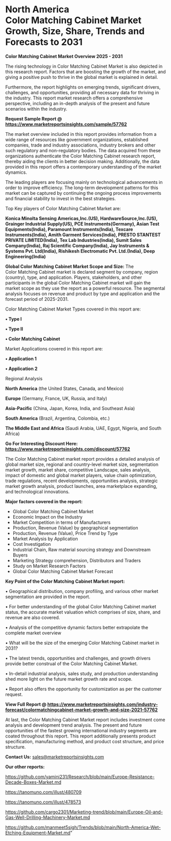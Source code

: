 # North America Color Matching Cabinet Market Growth, Size, Share, Trends and Forecasts to 2031

<Strong> Color Matching Cabinet Market Overview 2025 - 2031</strong>

The rising technology in Color Matching Cabinet Market is also depicted in this research report. Factors that are boosting the growth of the market, and giving a positive push to thrive in the global market is explained in detail.

Furthermore, the report highlights on emerging trends, significant drivers, challenges, and opportunities, providing all necessary data for thriving in the industry. This report market research offers a comprehensive perspective, including an in-depth analysis of the present and future scenarios within the industry.

<strong>Request Sample Report @ <a href=https://www.marketreportsinsights.com/sample/57762>https://www.marketreportsinsights.com/sample/57762</a></strong>

The market overview included in this report provides information from a wide range of resources like government organizations, established companies, trade and industry associations, industry brokers and other such regulatory and non-regulatory bodies. The data acquired from these organizations authenticate the Color Matching Cabinet research report, thereby aiding the clients in better decision making. Additionally, the data provided in this report offers a contemporary understanding of the market dynamics.

The leading players are focusing mainly on technological advancements in order to improve efficiency. The long-term development patterns for this market can be captured by continuing the ongoing process improvements and financial stability to invest in the best strategies.

Top Key players of Color Matching Cabinet Market are:

<strong>Konica Minolta Sensing Americas,Inc.(US), HardwareSource,Inc.(US), Grainger Industrial Supply(US), PCE Instruments(Germany), Asian Test Equipments(India), Paramount Instruments(India), Texcare Instruments(India), Amith Garment Services(India), PRESTO STANTEST PRIVATE LIMITED(India), Tex Lab Industries(India), Sumit Sales Company(India), Raj Scientific Company(India), Jay Instruments & Systems Pvt. Ltd(India), Rishikesh Electromatic Pvt. Ltd.(India), Deep Engineering(India)</strong>

<strong><b>Global Color Matching Cabinet Market Scope and Size:</b></strong>
The Color Matching Cabinet market is declared segment by company, region (country), type, and application. Players, stakeholders, and other participants in the global Color Matching Cabinet market will gain the market scope as they use the report as a powerful resource. The segmental analysis focuses on revenue and product by type and application and the forecast period of 2025-2031.

Color Matching Cabinet Market Types covered in this report are:

<strong>• Type I

• Type II

• Color Matching Cabinet</strong>

Market Applications covered in this report are:

<strong>• Application 1

• Application 2</strong> 

Regional Analysis

<strong>North America</strong> (the United States, Canada, and Mexico)

<strong>Europe</strong> (Germany, France, UK, Russia, and Italy)

<strong>Asia-Pacific</strong> (China, Japan, Korea, India, and Southeast Asia)

<strong>South America</strong> (Brazil, Argentina, Colombia, etc.)

<strong>The Middle East and Africa</strong> (Saudi Arabia, UAE, Egypt, Nigeria, and South Africa)

<strong>Go For Interesting Discount Here: <a href=https://www.marketreportsinsights.com/discount/57762>https://www.marketreportsinsights.com/discount/57762</a></strong>

The Color Matching Cabinet market report provides a detailed analysis of global market size, regional and country-level market size, segmentation market growth, market share, competitive Landscape, sales analysis, impact of domestic and global market players, value chain optimization, trade regulations, recent developments, opportunities analysis, strategic market growth analysis, product launches, area marketplace expanding, and technological innovations.

<strong><b>Major factors covered in the report:</b></strong>
<ul>
  <li>Global Color Matching Cabinet Market </li>
  <li>Economic Impact on the Industry</li>
  <li>Market Competition in terms of Manufacturers</li>
  <li>Production, Revenue (Value) by geographical segmentation</li>
  <li>Production, Revenue (Value), Price Trend by Type</li>
  <li>Market Analysis by Application</li>
  <li>Cost Investigation</li>
  <li>Industrial Chain, Raw material sourcing strategy and Downstream Buyers</li>
  <li>Marketing Strategy comprehension, Distributors and Traders</li>
  <li>Study on Market Research Factors</li>
  <li>Global Color Matching Cabinet Market Forecast</li>
</ul>

<strong><b>Key Point of the Color Matching Cabinet Market report:</b></strong>

• Geographical distribution, company profiling, and various other market segmentation are provided in the report.

• For better understanding of the global Color Matching Cabinet market status, the accurate market valuation which comprises of size, share, and revenue are also covered.

• Analysis of the competitive dynamic factors better extrapolate the complete market overview

• What will be the size of the emerging Color Matching Cabinet market in 2031?

• The latest trends, opportunities and challenges, and growth drivers provide better construal of the Color Matching Cabinet Market.

• In-detail industrial analysis, sales study, and production understanding shed more light on the future market growth rate and scope.

• Report also offers the opportunity for customization as per the customer request.

<strong><b>View Full Report @ <a href=https://www.marketreportsinsights.com/industry-forecast/colormatchingcabinet-market-growth-and-size-2021-57762>https://www.marketreportsinsights.com/industry-forecast/colormatchingcabinet-market-growth-and-size-2021-57762</a></b></strong>


At last, the Color Matching Cabinet Market report includes investment come analysis and development trend analysis. The present and future opportunities of the fastest growing international industry segments are coated throughout this report. This report additionally presents product specification, manufacturing method, and product cost structure, and price structure.

<strong>Contact Us:</strong>
sales@marketreportsinsights.com

<strong>Our other reports:</strong>

<a href=https://github.com/yamini231/Research/blob/main/Europe-Resistance-Decade-Boxes-Market.md>https://github.com/yamini231/Research/blob/main/Europe-Resistance-Decade-Boxes-Market.md</a>

<a href=https://tanomuno.com/illust/480709>https://tanomuno.com/illust/480709</a>

<a href=https://tanomuno.com/illust/478573>https://tanomuno.com/illust/478573</a>

<a href=https://github.com/cargo2301/Marketing-trend/blob/main/Europe-Oil-and-Gas-Well-Drilling-Machinery-Market.md>https://github.com/cargo2301/Marketing-trend/blob/main/Europe-Oil-and-Gas-Well-Drilling-Machinery-Market.md</a>

<a href=https://github.com/manmeet5sigh/Trends/blob/main/North-America-Wet-Etching-Equipment-Market.md>https://github.com/manmeet5sigh/Trends/blob/main/North-America-Wet-Etching-Equipment-Market.md</a>"
